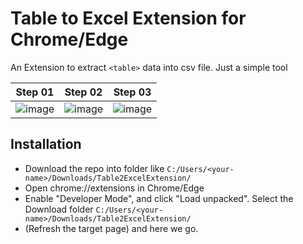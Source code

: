 # Table to Excel Extension for Chrome/Edge

An Extension to extract `<table>` data into csv file. Just a simple tool

| Step 01 | Step 02 | Step 03 |
| --- | --- | --- |
|![image](https://github.com/user-attachments/assets/62275076-1b0b-462b-a56f-b10e839e8bfb)|![image](https://github.com/user-attachments/assets/2b05b1cd-30dd-40f1-8ccb-6285db362a07)|![image](https://github.com/user-attachments/assets/7be47b7d-0a59-4cd5-9561-f792b609866e)|

## Installation

* Download the repo into folder like `C:/Users/<your-name>/Downloads/Table2ExcelExtension/`
* Open chrome://extensions in Chrome/Edge
* Enable "Developer Mode", and click "Load unpacked". Select the Download folder `C:/Users/<your-name>/Downloads/Table2ExcelExtension/`
* (Refresh the target page) and here we go.
